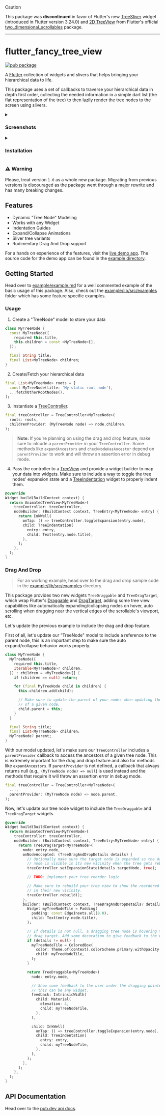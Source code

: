> [!CAUTION]
> This package was **discontinued** in favor of Flutter's new [TreeSliver](https://api.flutter.dev/flutter/widgets/TreeSliver-class.html)
> widget (introduced in Flutter version 3.24.0) and
> [2D TreeView](https://pub.dev/documentation/two_dimensional_scrollables/latest/two_dimensional_scrollables/TreeView-class.html)
> from Flutter's official [two_dimensional_scrollables](https://pub.dev/packages/two_dimensional_scrollables) package.

---

# flutter_fancy_tree_view
[![pub package](https://img.shields.io/pub/v/flutter_fancy_tree_view.svg)](https://pub.dev/packages/flutter_fancy_tree_view)

A [Flutter] collection of widgets and slivers that helps bringing your
hierarchical data to life.

This package uses a set of callbacks to traverse your hierarchical data in
depth first order, collecting the needed information in a simple dart list
(the flat representation of the tree) to then lazily render the tree nodes
to the screen using slivers.

<details>
<summary><h3>Screenshots</h3></summary>

|   |   |
| - | - |
| Blank Indentation | ![IndentGuide](https://raw.githubusercontent.com/baumths/flutter_tree_view/main/screenshots/blank_indentation.png) |
| Connecting Lines  | ![IndentGuide.connectingLines](https://raw.githubusercontent.com/baumths/flutter_tree_view/main/screenshots/connecting_lines.png) |
| Scoping Lines     | ![IndentGuide.scopingLines](https://raw.githubusercontent.com/baumths/flutter_tree_view/main/screenshots/scoping_lines.png) |

</details>

<details>
<summary><h3>Installation</h3></summary>

Run this command:

```sh
flutter pub add flutter_fancy_tree_view
```

This will add a line like this to your package's pubspec.yaml (and run an 
implicit `flutter pub get`):

```yaml
dependencies:
  flutter_fancy_tree_view: any
```

Now in your Dart code, you can use:

```dart
import 'package:flutter_fancy_tree_view/flutter_fancy_tree_view.dart';
```

</details>

### ⚠️ Warning
Please, treat version `1.0` as a whole new package. Migrating from previous
versions is discouraged as the package went through a major rewrite and has
many breaking changes.

## Features

* Dynamic "Tree Node" Modeling
* Works with any Widget
* Indentation Guides
* Expand/Collapse Animations
* Sliver tree variants
* Rudimentary Drag And Drop support

For a hands on experience of the features, visit the [live demo app].
The source code for the demo app can be found in the [example directory].

## Getting Started

Head over to [example/example.md] for a well commented example of the
basic usage of this package.
Also, check out the [example/lib/src/examples] folder which has some
feature specific examples.

### Usage

1. Create a "TreeNode" model to store your data

```dart
class MyTreeNode {
  const MyTreeNode({
    required this.title,
    this.children = const <MyTreeNode>[],
  });

  final String title;
  final List<MyTreeNode> children;
}
```

2. Create/Fetch your hierarchical data

```dart
final List<MyTreeNode> roots = [
  const MyTreeNode(title: 'My static root node'),
  ...fetchOtherRootNodes(),
];
```

3. Instantiate a [TreeController](https://pub.dev/documentation/flutter_fancy_tree_view/latest/flutter_fancy_tree_view/TreeController-class.html).

```dart
final treeController = TreeController<MyTreeNode>(
  roots: roots,
  childrenProvider: (MyTreeNode node) => node.children,
);
```

> **Note:**
> If you're planning on using the drag and drop feature, make sure to inlcude a
> `parentProvider` in your `TreeController`. Some methods like `expandAncestors`
> and `checkNodeHasAncestor` depend on `parentProvider` to work and will throw
> an assertion error in debug mode.

4. Pass the controller to a [TreeView](https://pub.dev/documentation/flutter_fancy_tree_view/latest/flutter_fancy_tree_view/TreeView-class.html)
and provide a widget builder to map your data into widgets. Make sure to include
a way to toggle the tree nodes' expansion state and a [TreeIndentation](https://pub.dev/documentation/flutter_fancy_tree_view/latest/flutter_fancy_tree_view/TreeIndentation-class.html)
widget to properly indent them.

```dart
@override
Widget build(BuildContext context) {
  return AnimatedTreeView<MyTreeNode>(
    treeController: treeController,
    nodeBuilder: (BuildContext context, TreeEntry<MyTreeNode> entry) {
      return InkWell(
        onTap: () => treeController.toggleExpansion(entry.node),
        child: TreeIndentation(
          entry: entry,
          child: Text(entry.node.title),
        ),
      );
    },
  );
}
```

### Drag And Drop

> For an working example, head over to the drag and drop sample code in the
> [example/lib/src/examples] directory.

This package provides two new widgets `TreeDraggable` and `TreeDragTarget`,
which wrap Flutter's [Draggable] and [DragTarget], adding some tree view
capabilities like automatically expanding/collapsing nodes on hover, auto
scrolling when dragging near the vertical edges of the scrollable's viewport,
etc.

Let's update the previous example to include the drag and drop feature.

First of all, let's update our "TreeNode" model to include a reference to the
parent node, this is an important step to make sure the auto expand/collapse
behavior works properly.

```dart
class MyTreeNode {
  MyTreeNode({
    required this.title,
    Iterable<MyTreeNode>? children,
  }) : children = <MyTreeNode>[] {
    if (children == null) return;

    for (final MyTreeNode child in children) {
      this.children.add(child);

      // Make sure to update the parent of your nodes when updating the children
      // of a given node.
      child.parent = this;
    }
  }

  final String title;
  final List<MyTreeNode> children;
  MyTreeNode? parent;
}
```

With our model updated, let's make sure our `TreeController` includes a
`parentProvider` callback to access the ancestors of a given tree node.
This is extremely important for the drag and drop feature and also for
methods like `expandAncestors`. If `parentProvider` is not defined, a
callback that always returns null (e.g., `(MyTreeNode node) => null`)
is used instead and the methods that require it will throw an assertion
error in debug mode.

```dart
final treeController = TreeController<MyTreeNode>(
  ...,
  parentProvider: (MyTreeNode node) => node.parent,
);
```

Now, let's update our tree node widget to include the `TreeDraggable` and
`TreeDragTarget` widgets.

```dart
@override
Widget build(BuildContext context) {
  return AnimatedTreeView<MyTreeNode>(
    treeController: treeController,
    nodeBuilder: (BuildContext context, TreeEntry<MyTreeNode> entry) {
      return TreeDragTarget<MyTreeNode>(
        node: entry.node,
        onNodeAccepted: (TreeDragAndDropDetails details) {
          // Optionally make sure the target node is expanded so the dragging
          // node is visible in its new vicinity when the tree gets rebuilt.
          treeController.setExpansionState(details.targetNode, true);

          // TODO: implement your tree reorder logic

          // Make sure to rebuild your tree view to show the reordered nodes
          // in their new vicinity.
          treeController.rebuild();
        },
        builder: (BuildContext context, TreeDragAndDropDetails? details) {
          Widget myTreeNodeTile = Padding(
            padding: const EdgeInsets.all(8.0),
            child: Text(entry.node.title),
          );

          // If details is not null, a dragging tree node is hovering this
          // drag target. Add some decoration to give feedback to the user.
          if (details != null) {
            myTreeNodeTile = ColoredBox(
              color: Theme.of(context).colorScheme.primary.withOpacity(0.3),
              child: myTreeNodeTile,
            );
          }

          return TreeDraggable<MyTreeNode>(
            node: entry.node,

            // Show some feedback to the user under the dragging pointer,
            // this can be any widget.
            feedback: IntrinsicWidth(
              child: Material(
                elevation: 4,
                child: myTreeNodeTile,
              ),
            ),

            child: InkWell(
              onTap: () => treeController.toggleExpansion(entry.node),
              child: TreeIndentation(
                entry: entry,
                child: myTreeNodeTile,
              ),
            ),
          );
        },
      );
    },
  );
}
```

[Draggable]: https://api.flutter.dev/flutter/widgets/Draggable-class.html
[DragTarget]: https://api.flutter.dev/flutter/widgets/DragTarget-class.html

## API Documentation

Head over to the [pub.dev api docs].

[Flutter]: https://flutter.dev
[live demo app]: https://baumths.github.io/flutter_tree_view
[example directory]: https://github.com/baumths/flutter_tree_view/tree/main/example
[example/example.md]: https://github.com/baumths/flutter_tree_view/tree/main/example/example.md
[example/lib/src/examples]: https://github.com/baumths/flutter_tree_view/tree/main/example/lib/src/examples
[pub.dev api docs]: https://pub.dev/documentation/flutter_fancy_tree_view/latest/flutter_fancy_tree_view/flutter_fancy_tree_view-library.html
